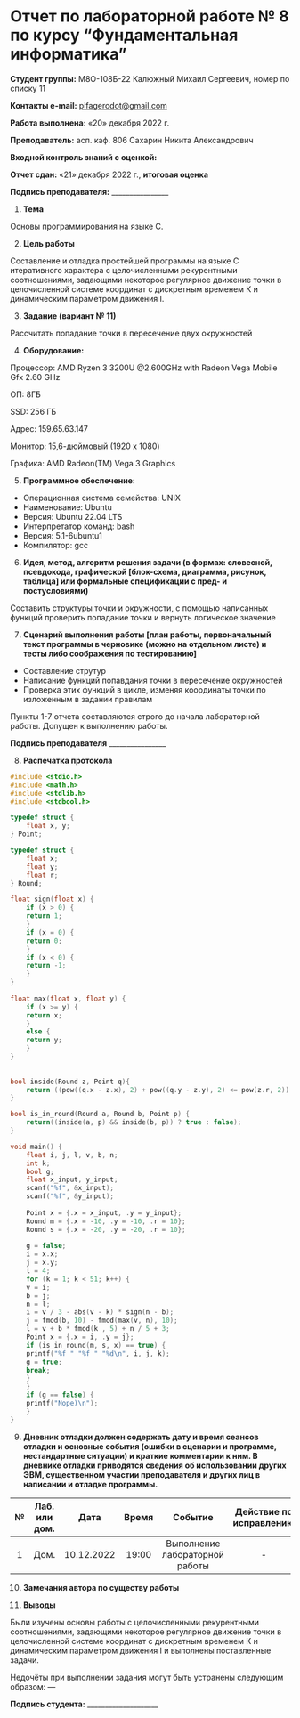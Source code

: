 ﻿# **Отчет по лабораторной работе № 8 по курсу “Фундаментальная информатика”**

**Студент группы:** М8О-108Б-22 Калюжный Михаил Сергеевич, номер по списку 11

**Контакты e-mail:** <pifagerodot@gmail.com>

**Работа выполнена:** «20» декабря 2022 г.

**Преподаватель:** асп. каф. 806 Сахарин Никита Александрович

**Входной контроль знаний с оценкой:** 

**Отчет сдан:** «21» декабря 2022 г., **итоговая оценка** 

**Подпись преподавателя:** \_\_\_\_\_\_\_\_\_\_\_\_\_\_\_\_

1. **Тема**

Основы программирования на языке С.

2. **Цель работы**

Составление и отладка простейшей программы на языке С итеративного характера с целочисленными рекурентными соотношениями, задающими некоторое регулярное движение точки в целочисленной системе координат с дискретным временем К и динамическим параметром движения l.

3. **Задание (вариант № 11)**

Рассчитать попадание точки в пересечение двух окружностей

4. **Оборудование:**

Процессор: AMD Ryzen 3 3200U @2.600GHz with Radeon Vega Mobile Gfx 2.60 GHz

ОП: 8ГБ

SSD: 256 ГБ

Адрес: 159.65.63.147

Монитор: 15,6-дюймовый (1920 x 1080)

Графика: AMD Radeon(TM) Vega 3 Graphics

5. **Программное обеспечение:**

- Операционная система семейства:  UNIX
- Наименование:  Ubuntu
- Версия:  Ubuntu 22.04 LTS
- Интерпретатор команд:  bash
- Версия:  5.1-6ubuntu1
- Компилятор:  gcc

6. **Идея, метод, алгоритм решения задачи (в формах: словесной, псевдокода, графической [блок-схема, диаграмма, рисунок, таблица] или формальные спецификации с пред- и постусловиями)**

Составить структуры точки и окружности, с помощью написанных функций проверить попадание точки и вернуть логическое значение

7. **Сценарий выполнения работы [план работы, первоначальный текст программы в черновике (можно на отдельном листе) и тесты либо соображения по тестированию]**

- Составление струтур
- Написание функций попавдания точки в пересечение окружностей
- Проверка этих функций в цикле, изменяя координаты точки по изложенным в задании правилам

Пункты 1-7 отчета составляются строго до начала лабораторной работы. Допущен к выполнению работы.

**Подпись преподавателя** \_\_\_\_\_\_\_\_\_\_\_\_\_\_\_\_

8. **Распечатка протокола**
``` :src/lab9b.c
#include <stdio.h>
#include <math.h>
#include <stdlib.h>
#include <stdbool.h>

typedef struct {
    float x, y;
} Point;

typedef struct {
    float x;
    float y;
    float r;
} Round;

float sign(float x) {
	if (x > 0) {
	return 1;
	}
	if (x = 0) {
	return 0;
	}
	if (x < 0) {
	return -1;
	}
}
	
float max(float x, float y) {
	if (x >= y) {
	return x;
	}
	else {
	return y;
	}
}
	
	
bool inside(Round z, Point q){
    return ((pow((q.x - z.x), 2) + pow((q.y - z.y), 2) <= pow(z.r, 2)) ? true : false);
}

bool is_in_round(Round a, Round b, Point p) {
    return((inside(a, p) && inside(b, p)) ? true : false);
}

void main() {
    float i, j, l, v, b, n;
    int k;
    bool g;
    float x_input, y_input;
    scanf("%f", &x_input);
    scanf("%f", &y_input);
    
    Point x = {.x = x_input, .y = y_input};
    Round m = {.x = -10, .y = -10, .r = 10};
    Round s = {.x = -20, .y = -20, .r = 10};
    
    g = false;
    i = x.x;
    j = x.y;
    l = 4;
    for (k = 1; k < 51; k++) {
    v = i;
    b = j;
    n = l;
    i = v / 3 - abs(v - k) * sign(n - b);
    j = fmod(b, 10) - fmod(max(v, n), 10);
    l = v + b * fmod(k , 5) + n / 5 + 3;
    Point x = {.x = i, .y = j};
    if (is_in_round(m, s, x) == true) {
    printf("%f " "%f " "%d\n", i, j, k);
    g = true;
    break;
    }
    }
    if (g == false) {
    printf("Nope)\n");
    }
}
```

9. **Дневник отладки должен содержать дату и время сеансов отладки и основные события (ошибки в сценарии и программе, нестандартные ситуации) и краткие комментарии к ним. В дневнике отладки приводятся сведения об использовании других ЭВМ, существенном участии преподавателя и других лиц в написании и отладке программы.**

|№|Лаб. или дом.|Дата|Время|Событие|Действие по исправлению|Примечания|
| :-: | :-: | :-: | :-: | :-: | :-: | :-: |
|1|Дом.|10.12.2022|19:00|Выполнение лабораторной работы|-|-|

10. **Замечания автора по существу работы**



11. **Выводы**

Были изучены основы работы с целочисленными рекурентными соотношениями, задающими некоторое регулярное движение точки в целочисленной системе координат с дискретным временем К и динамическим параметром движения l и выполнены поставленные задачи.

Недочёты при выполнении задания могут быть устранены следующим образом: —

**Подпись студента:** \_\_\_\_\_\_\_\_\_\_\_\_\_\_\_\_\_\_\_\_

